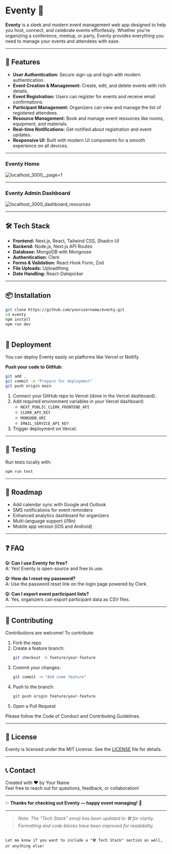 # Eventy 🎉

**Eventy** is a sleek and modern event management web app designed to help you host, connect, and celebrate events effortlessly. Whether you're organizing a conference, meetup, or party, Eventy provides everything you need to manage your events and attendees with ease.

---

## 🚀 Features

- **User Authentication:** Secure sign-up and login with modern authentication.
- **Event Creation & Management:** Create, edit, and delete events with rich details.
- **Event Registration:** Users can register for events and receive email confirmations.
- **Participant Management:** Organizers can view and manage the list of registered attendees.
- **Resource Management:** Book and manage event resources like rooms, equipment, and materials.
- **Real-time Notifications:** Get notified about registration and event updates.
- **Responsive UI:** Built with modern UI components for a smooth experience on all devices.

---


### Eventy Home

![localhost_3000__page=1](https://github.com/user-attachments/assets/902ff02d-b16d-4690-b623-cfaea23bf12f)

---

### Eventy Admin Dashboard
![localhost_3000_dashboard_resources](https://github.com/user-attachments/assets/4c844d55-4034-47d7-b519-d55b2bf1dd57)

---

## 🛠️ Tech Stack

- **Frontend:** Next.js, React, Tailwind CSS, Shadcn UI
- **Backend:** Node.js, Next.js API Routes
- **Database:** MongoDB with Mongoose
- **Authentication:** Clerk
- **Forms & Validation:** React Hook Form, Zod
- **File Uploads:** Uploadthing
- **Date Handling:** React-Datepicker

---

## 📦 Installation

```bash
git clone https://github.com/yourusername/eventy.git
cd eventy
npm install
npm run dev



```

## 🚀 Deployment

You can deploy Eventy easily on platforms like Vercel or Netlify.

**Push your code to GitHub:**
```bash
git add .
git commit -m "Prepare for deployment"
git push origin main
```

1. Connect your GitHub repo to Vercel (done in the Vercel dashboard).
2. Add required environment variables in your Vercel dashboard:
   - `NEXT_PUBLIC_CLERK_FRONTEND_API`
   - `CLERK_API_KEY`
   - `MONGODB_URI`
   - `EMAIL_SERVICE_API_KEY`
3. Trigger deployment on Vercel.

---

## 🧪 Testing

Run tests locally with:

```bash
npm run test
```

---

## 📅 Roadmap

- Add calendar sync with Google and Outlook
- SMS notifications for event reminders
- Enhanced analytics dashboard for organizers
- Multi-language support (i18n)
- Mobile app version (iOS and Android)

---

## ❓ FAQ

**Q: Can I use Eventy for free?**  
A: Yes! Eventy is open-source and free to use.

**Q: How do I reset my password?**  
A: Use the password reset link on the login page powered by Clerk.

**Q: Can I export event participant lists?**  
A: Yes, organizers can export participant data as CSV files.

---

## 🙌 Contributing

Contributions are welcome! To contribute:

1. Fork the repo
2. Create a feature branch:
    ```bash
    git checkout -b feature/your-feature
    ```
3. Commit your changes:
    ```bash
    git commit -m "Add some feature"
    ```
4. Push to the branch:
    ```bash
    git push origin feature/your-feature
    ```
5. Open a Pull Request

Please follow the Code of Conduct and Contributing Guidelines.

---

## 📄 License

Eventy is licensed under the MIT License. See the [LICENSE](LICENSE) file for details.

---

## 📞 Contact

Created with ❤️ by Your Name  
Feel free to reach out for questions, feedback, or collaboration!

---

✨ **Thanks for checking out Eventy — happy event managing!** 🎉

---

> _Note: The "Tech Stack" emoji has been updated to 🛠️ for clarity. Formatting and code blocks have been improved for readability._
```

Let me know if you want to include a "🛠️ Tech Stack" section as well, or anything else!
